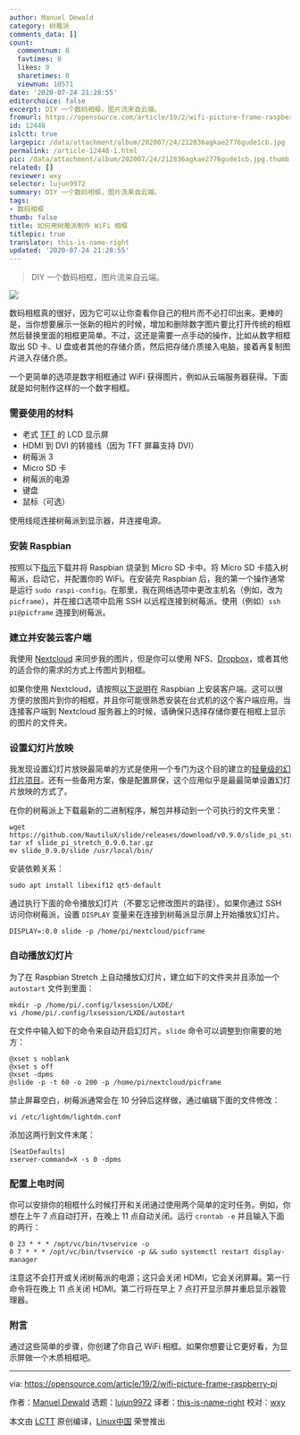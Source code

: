 ```yaml
---
author: Manuel Dewald
category: 树莓派
comments_data: []
count:
  commentnum: 0
  favtimes: 0
  likes: 0
  sharetimes: 0
  viewnum: 10571
date: '2020-07-24 21:28:55'
editorchoice: false
excerpt: DIY 一个数码相框，图片流来自云端。
fromurl: https://opensource.com/article/19/2/wifi-picture-frame-raspberry-pi
id: 12448
islctt: true
largepic: /data/attachment/album/202007/24/212836agkae2776gude1cb.jpg
permalink: /article-12448-1.html
pic: /data/attachment/album/202007/24/212836agkae2776gude1cb.jpg.thumb.jpg
related: []
reviewer: wxy
selector: lujun9972
summary: DIY 一个数码相框，图片流来自云端。
tags:
- 数码相框
thumb: false
title: 如何用树莓派制作 WiFi 相框
titlepic: true
translator: this-is-name-right
updated: '2020-07-24 21:28:55'
---
```



> 
> DIY 一个数码相框，图片流来自云端。
> 
> 
> 


![](/data/attachment/album/202007/24/212836agkae2776gude1cb.jpg)


数码相框真的很好，因为它可以让你查看你自己的相片而不必打印出来。更棒的是，当你想要展示一张新的相片的时候，增加和删除数字图片要比打开传统的相框然后替换里面的相框更简单。不过，这还是需要一点手动的操作，比如从数字相框取出 SD 卡、U 盘或者其他的存储介质，然后把存储介质接入电脑，接着再复制图片进入存储介质。


一个更简单的选项是数字相框通过 WiFi 获得图片，例如从云端服务器获得。下面就是如何制作这样的一个数字相框。


### 需要使用的材料


* 老式 [TFT](https://en.wikipedia.org/wiki/Thin-film-transistor_liquid-crystal_display) 的 LCD 显示屏
* HDMI 到 DVI 的转接线（因为 TFT 屏幕支持 DVI）
* 树莓派 3
* Micro SD 卡
* 树莓派的电源
* 键盘
* 鼠标（可选）


使用线缆连接树莓派到显示器，并连接电源。


### 安装 Raspbian


按照以下[指示](https://www.raspberrypi.org/documentation/installation/installing-images/README.md)下载并将 Raspbian 烧录到 Micro SD 卡中。将 Micro SD 卡插入树莓派，启动它，并配置你的 WiFi。在安装完 Raspbian 后，我的第一个操作通常是运行 `sudo raspi-config`。在那里，我在网络选项中更改主机名（例如，改为 `picframe`），并在接口选项中启用 SSH 以远程连接到树莓派。使用（例如）`ssh pi@picframe` 连接到树莓派。


### 建立并安装云客户端


我使用 [Nextcloud](https://nextcloud.com/) 来同步我的图片，但是你可以使用 NFS、[Dropbox](http://dropbox.com/)，或者其他的适合你的需求的方式上传图片到相框。


如果你使用 Nextcloud，请按照[以下说明](https://github.com/nextcloud/client_theming#building-on-debian)在 Raspbian 上安装客户端。这可以很方便的放图片到你的相框，并且你可能很熟悉安装在台式机的这个客户端应用。当连接客户端到 Nextcloud 服务器上的时候，请确保只选择存储你要在相框上显示的图片的文件夹。


### 设置幻灯片放映


我发现设置幻灯片放映最简单的方式是使用一个专门为这个目的建立的[轻量级的幻灯片项目](https://github.com/NautiluX/slide/releases/tag/v0.9.0)。还有一些备用方案，像是配置屏保，这个应用似乎是最最简单设置幻灯片放映的方式了。


在你的树莓派上下载最新的二进制程序，解包并移动到一个可执行的文件夹里：



```
wget https://github.com/NautiluX/slide/releases/download/v0.9.0/slide_pi_stretch_0.9.0.tar.gz
tar xf slide_pi_stretch_0.9.0.tar.gz
mv slide_0.9.0/slide /usr/local/bin/

```

安装依赖关系：



```
sudo apt install libexif12 qt5-default

```

通过执行下面的命令播放幻灯片（不要忘记修改图片的路径）。如果你通过 SSH 访问你树莓派，设置 `DISPLAY` 变量来在连接到树莓派显示屏上开始播放幻灯片。



```
DISPLAY=:0.0 slide -p /home/pi/nextcloud/picframe

```

### 自动播放幻灯片


为了在 Raspbian Stretch 上自动播放幻灯片，建立如下的文件夹并且添加一个 `autostart` 文件到里面：



```
mkdir -p /home/pi/.config/lxsession/LXDE/
vi /home/pi/.config/lxsession/LXDE/autostart

```

在文件中输入如下的命令来自动开启幻灯片。`slide` 命令可以调整到你需要的地方：



```
@xset s noblank
@xset s off
@xset -dpms
@slide -p -t 60 -o 200 -p /home/pi/nextcloud/picframe

```

禁止屏幕空白，树莓派通常会在 10 分钟后这样做，通过编辑下面的文件修改：



```
vi /etc/lightdm/lightdm.conf

```

添加这两行到文件末尾：



```
[SeatDefaults]
xserver-command=X -s 0 -dpms

```

### 配置上电时间


你可以安排你的相框什么时候打开和关闭通过使用两个简单的定时任务。例如，你想在上午 7 点自动打开，在晚上 11 点自动关闭。运行 `crontab -e` 并且输入下面的两行：



```
0 23 * * * /opt/vc/bin/tvservice -o
0 7 * * * /opt/vc/bin/tvservice -p && sudo systemctl restart display-manager

```

注意这不会打开或关闭树莓派的电源；这只会关闭 HDMI，它会关闭屏幕。第一行命令将在晚上 11 点关闭 HDMI。第二行将在早上 7 点打开显示屏并重启显示器管理器。


### 附言


通过这些简单的步骤，你创建了你自己 WiFi 相框。如果你想要让它更好看，为显示屏做一个木质相框吧。




---


via: <https://opensource.com/article/19/2/wifi-picture-frame-raspberry-pi>


作者：[Manuel Dewald](https://opensource.com/users/ntlx) 选题：[lujun9972](https://github.com/lujun9972) 译者：[this-is-name-right](https://github.com/this-is-name-right) 校对：[wxy](https://github.com/wxy)


本文由 [LCTT](https://github.com/LCTT/TranslateProject) 原创编译，[Linux中国](https://linux.cn/) 荣誉推出